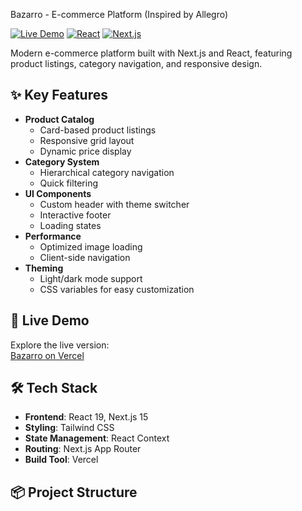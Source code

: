  Bazarro - E-commerce Platform (Inspired by Allegro)

[![Live Demo](https://img.shields.io/badge/demo-vercel-%23000000?style=for-the-badge&logo=vercel)](https://bazarro-swart.vercel.app)
[![React](https://img.shields.io/badge/React-19-%2361DAFB?style=for-the-badge&logo=react)](https://react.dev)
[![Next.js](https://img.shields.io/badge/Next.js-15-%23000000?style=for-the-badge&logo=next.js)](https://nextjs.org)

Modern e-commerce platform built with Next.js and React, featuring product listings, category navigation, and responsive design.

## ✨ Key Features

- **Product Catalog**
  - Card-based product listings
  - Responsive grid layout
  - Dynamic price display
- **Category System**
  - Hierarchical category navigation
  - Quick filtering
- **UI Components**
  - Custom header with theme switcher
  - Interactive footer
  - Loading states
- **Performance**
  - Optimized image loading
  - Client-side navigation
- **Theming**
  - Light/dark mode support
  - CSS variables for easy customization

## 🚀 Live Demo

Explore the live version:  
[Bazarro on Vercel](https://bazarro-swart.vercel.app)

## 🛠️ Tech Stack

- **Frontend**: React 19, Next.js 15
- **Styling**: Tailwind CSS
- **State Management**: React Context
- **Routing**: Next.js App Router
- **Build Tool**: Vercel

## 📦 Project Structure
